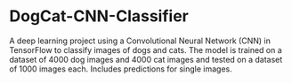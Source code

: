 # DogCat-CNN-Classifier
A deep learning project using a Convolutional Neural Network (CNN) in TensorFlow to classify images of dogs and cats. The model is trained on a dataset of 4000 dog images and 4000 cat images and tested on a dataset of 1000 images each. Includes predictions for single images.
